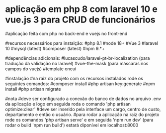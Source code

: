 # aplicação em php 8 com laravel 10 e vue.js 3 para CRUD de funcionários

#aplicação feita com php no back-end e vuejs no front-end

#recursos necessários para instalção:
#php 8.1
#node 18+
#Vue 3
#laravel 10
#mysql (latest)
#composer (latest)
#npm 9.*+

#dependências adicionais:
#lucascudo/laravel-pt-br-localization (para tradução da validação no laravel)
#vue-the-mask (para máscaras nos campos do vuejs)
#template oneui

#instalação
#na raiz do projeto com os recursos instalados rode os seguintes comandos:
#composer install
#php artisan key:generate
#npm install
#php artisan migrate


#nota
#deve ser configurado a conexão do banco de dados no arquivo .env da aplicação e logo em seguida roda o comando 'php artisan optimize:clear'
#deve ser inserido pela interface um cargo, centro de custo, departamento e então o usuário.
#para rodar a aplicação na raiz do projeto rode os comandos 'php artisan serve' e em seguida 'npm run dev' (para rodar o build 'npm run build') estará diponível em localhost:8000
